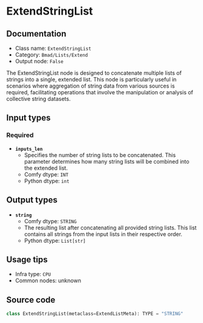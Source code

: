 # ExtendStringList
## Documentation
- Class name: `ExtendStringList`
- Category: `Bmad/Lists/Extend`
- Output node: `False`

The ExtendStringList node is designed to concatenate multiple lists of strings into a single, extended list. This node is particularly useful in scenarios where aggregation of string data from various sources is required, facilitating operations that involve the manipulation or analysis of collective string datasets.
## Input types
### Required
- **`inputs_len`**
    - Specifies the number of string lists to be concatenated. This parameter determines how many string lists will be combined into the extended list.
    - Comfy dtype: `INT`
    - Python dtype: `int`
## Output types
- **`string`**
    - Comfy dtype: `STRING`
    - The resulting list after concatenating all provided string lists. This list contains all strings from the input lists in their respective order.
    - Python dtype: `List[str]`
## Usage tips
- Infra type: `CPU`
- Common nodes: unknown


## Source code
```python
class ExtendStringList(metaclass=ExtendListMeta): TYPE = "STRING"

```
